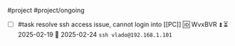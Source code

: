 #project #project/ongoing 

- [ ] #task resolve ssh access issue, cannot login into [[PC]] 🆔 WvxBVR ⏫ ⏳ 2025-02-19 📅 2025-02-24
	`ssh vlado@192.168.1.101`
